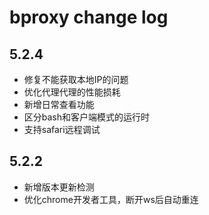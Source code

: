 # bproxy change log

## 5.2.4
- 修复不能获取本地IP的问题
- 优化代理代理的性能损耗
- 新增日常查看功能
- 区分bash和客户端模式的运行时
- 支持safari远程调试

## 5.2.2
- 新增版本更新检测
- 优化chrome开发者工具，断开ws后自动重连

